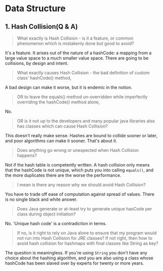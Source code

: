 # Data Structure

## 1. Hash Collision(Q & A)

> What exactly is Hash Collision - is it a feature, or common phenomenon which is mistakenly done but good to avoid?

It's a feature. It arises out of the nature of a hashCode: a mapping from a large value space to a much smaller value space. There are going to be collisions, by design and intent.&#x20;

> What exactly causes Hash Collision - the bad definition of custom class' hashCode() method,

A bad design can make it worse, but it is endemic in the notion.

> OR to leave the equals() method un-overridden while imperfectly overriding the hashCode() method alone,

No.

> OR is it not up to the developers and many popular java libraries also has classes which can cause Hash Collision?

This doesn't really make sense. Hashes are bound to collide sooner or later, and poor algorithms can make it sooner. That's about it.

> Does anything go wrong or unexpected when Hash Collision happens?

Not if the hash table is competently written. A hash collision only means that the hashCode is not unique, which puts you into calling `equals()`, and the more duplicates there are the worse the performance.

> I mean is there any reason why we should avoid Hash Collision?

You have to trade off ease of computation against spread of values. There is no single black and white answer.

> Does Java generate or at-least try to generate unique hasCode per class during object initiation?

No. 'Unique hash code' is a contradiction in terms.

> If no, is it right to rely on Java alone to ensure that my program would not run into Hash Collision for JRE classes? If not right, then how to avoid hash collision for hashmaps with final classes like String as key?

The question is meaningless. If you're using `String` you don't have any choice about the hashing algorithm, and you are also using a class whose hashCode has been slaved over by experts for twenty or more years.



